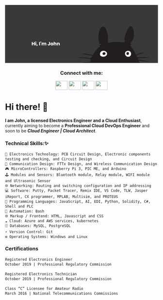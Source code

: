 <img align="center" alt="Coding" width="1000" src="Totoro.png">
<h3 align="center">Connect with me:</h3>
<p align="center">
<a href="your link" target="blank"><img align="center" src="https://cdn.jsdelivr.net/npm/simple-icons@3.0.1/icons/twitter.svg" alt="" height="30" width="40" /></a>
<a href="your link" target="blank"><img align="center" src="https://cdn.jsdelivr.net/npm/simple-icons@3.0.1/icons/linkedin.svg" alt="" height="30" width="40" /></a>
<a href="your link" target="blank"><img align="center" src="https://cdn.jsdelivr.net/npm/simple-icons@3.0.1/icons/instagram.svg" alt="" height="30" width="40" /></a>
<a href="your link" target="blank"><img align="center" src="https://cdn.jsdelivr.net/npm/simple-icons@3.0.1/icons/youtube.svg" alt="" height="30" width="40" /></a>
</p>

# Hi there! 👋

**I am John, a licensed Electronics Engineer and a Cloud Enthusiast**, currently aiming to become a **Professional Cloud DevOps Engineer** and soon to be ***Cloud Engineer | Cloud Architect***.

### Technical Skills:✨

	🧠 Electronics Technology: PCB Circuit Design, Electronic components testing and checking, and Circuit Design
	📡 Communication Design: FTTx Design, and Wireless Communication Design
	🎮 MicroControllers: Raspberry Pi 3, PIC ME, and Arduino
	🕹 Modules and Sensors: Bluetooth module, Relay module, WIFI module and Ultrasonic Sensor
	🌐 Networking: Routing and switching configuration and IP addressing
	💻 Software: Putty, Packet Tracer, Remix IDE, VS Code, TLW, Jasper iReport, CX programmer, MPLAB, Multisim, and PROTEUS
	📝 Programming Languages: JavaScript, AI, EDI, Python, Solidity, C#, Shell and PLC
	🤖 Automation: Bash
	🌐 Markup / Frontend: HTML, Javascript and CSS
	☁ Cloud: Azure and AWS services, kubernetes
	🗄 Databases: MySQL, PostgreSQL
	⚡ Version Control: Git
	⚙️ Operating Systems: Windows and Linux

### Certifications

	Registered Electronics Engineer
	October 2019 | Professional Regulatory Commission

	Registered Electronics Technician
	October 2019 | Professional Regulatory Commission    

	Class “C” Licensee for Amateur Radio
	March 2016 | National Telecommunications Commissions         


